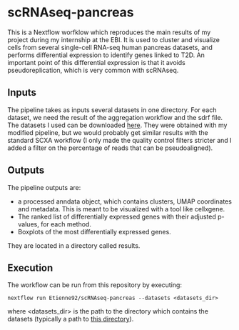 # scRNAseq-pancreas

This is a Nextflow worfklow which reproduces the main results of my project during my internship at the EBI. It is used to cluster and visualize cells from several single-cell RNA-seq human pancreas datasets, and performs differential expression to identify genes linked to T2D. An important point of this differential expression is that it avoids pseudoreplication, which is very common with scRNAseq.

## Inputs
The pipeline takes as inputs several datasets in one directory. For each dataset, we need the result of the aggregation workflow and the sdrf file. The datasets I used can be downloaded [here](https://www.dropbox.com/s/eaaljveie79k2ec/datasets.zip?dl=0). They were obtained with my modified pipeline, but we would probably get similar results with the standard SCXA workflow (I only made the quality control filters stricter and I added a filter on the percentage of reads that can be pseudoaligned).

## Outputs
The pipeline outputs are:
- a processed anndata object, which contains clusters, UMAP coordinates and metadata. This is meant to be visualized with a tool like cellxgene.
- The ranked list of differentially expressed genes with their adjusted p-values, for each method.
- Boxplots of the most differentially expressed genes.

They are located in a directory called results.

## Execution
The workflow can be run from this repository by executing:
```
nextflow run Etienne92/scRNAseq-pancreas --datasets <datasets_dir>
```
where <datasets_dir> is the path to the directory which contains the datasets (typically a path to [this directory](https://www.dropbox.com/s/eaaljveie79k2ec/datasets.zip?dl=0)).
